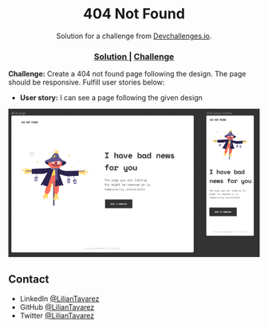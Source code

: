 <h1 align="center">404 Not Found</h1>

<div align="center">
   Solution for a challenge from  <a href="http://devchallenges.io" target="_blank">Devchallenges.io</a>.
</div>

<div align="center">
  <h3>
    <a href="https://liliantavarez.github.io/404-not-found/">
      Solution
    </a>
    <span> | </span>
    <a href="https://devchallenges.io/challenges/wBunSb7FPrIepJZAg0sY">
      Challenge
    </a>
  </h3>
</div>
<div class="ChallengeDetails_challengeDetails_challengeDetails__3cXtM">
 <p><strong>Challenge:</strong> Create a 404 not found page following the design. The page should be responsive. Fulfill user stories below:</p>
 <ul>
  <li><strong>User story:</strong> I can see a page following the given design</li>
 </ul>
<img src="./assents/Challenge.png" alt=""> 
</div>

## Contact

- LinkedIn [@LilianTavarez](https://www.linkedin.com/in/liliantavarez/)
- GitHub [@LilianTavarez](https://github.com/liliantavarez)
- Twitter [@LilianTavarez](https://twitter.com/liliantavarez)
